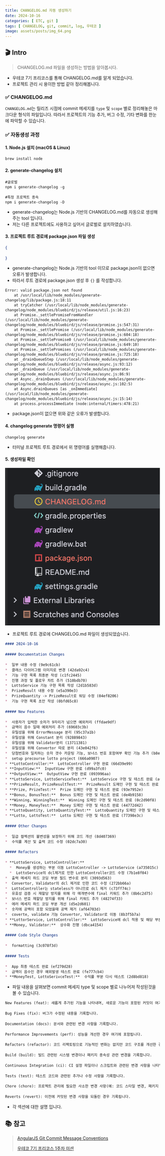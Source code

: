 ```yaml
---
title: CHANGELOG.md 자동 생성하기
date: 2024-10-16
categories: [ ETC, git ]
tags: [ CHANGELOG, git, commit, log, 우테코 ]
image: assets/posts/img_64.png
---
```


## 🎬 Intro
> CHANGELOG.md 파일을 생성하는 방법을 알아봅시다.

- 우테코 7기 프리코스를 통해 CHANGELOG.md를 알게 되었습니다.
- 프로젝트 관리 시 용이한 방법 같아 정리해봅니다.

### ✅ CHANGELOG.md
`CHANGELOG.md`는 릴리즈 시점에 commit 메세지를 `type` 및 `scope` 별로 정리해놓은 마크다운 형식의 파일입니다.
따라서 프로젝트의 기능 추가, 버그 수정, 기타 변화를 한눈에 파악할 수 있습니다.

### ✅ 자동생성 과정 

#### 1. Node.js 설치 (macOS & Linux)

```shell
brew install node
```

#### 2. generate-changelog 설치 
```shell
#글로벌
npm i generate-changelog -g

#특정 프로젝트 종속
npm i generate-changelog -D
```
- generate-changelog는 Node.js 기반의 CHANGELOG.md를 자동으로 생성해주는 tool 입니다.
- 저는 다른 프로젝트에도 사용하고 싶어서 글로벌로 설치하였습니다.

#### 3. 프로젝트 루트 경로에 package.json 파일 생성
```json
{

}
```
- generate-changelog는 Node.js 기반의 tool 이므로 package.json이 없으면 오류가 발생합니다.
- 따라서 루트 경로에 package.json 생성 후 `{}` 를 작성합니다.

```text
Error: valid package.json not found
    at /usr/local/lib/node_modules/generate-changelog/lib/package.js:18:11
    at tryCatcher (/usr/local/lib/node_modules/generate-changelog/node_modules/bluebird/js/release/util.js:16:23)
    at Promise._settlePromiseFromHandler (/usr/local/lib/node_modules/generate-changelog/node_modules/bluebird/js/release/promise.js:547:31)
    at Promise._settlePromise (/usr/local/lib/node_modules/generate-changelog/node_modules/bluebird/js/release/promise.js:604:18)
    at Promise._settlePromise0 (/usr/local/lib/node_modules/generate-changelog/node_modules/bluebird/js/release/promise.js:649:10)
    at Promise._settlePromises (/usr/local/lib/node_modules/generate-changelog/node_modules/bluebird/js/release/promise.js:725:18)
    at _drainQueueStep (/usr/local/lib/node_modules/generate-changelog/node_modules/bluebird/js/release/async.js:93:12)
    at _drainQueue (/usr/local/lib/node_modules/generate-changelog/node_modules/bluebird/js/release/async.js:86:9)
    at Async._drainQueues (/usr/local/lib/node_modules/generate-changelog/node_modules/bluebird/js/release/async.js:102:5)
    at Async.drainQueues [as _onImmediate] (/usr/local/lib/node_modules/generate-changelog/node_modules/bluebird/js/release/async.js:15:14)
    at process.processImmediate (node:internal/timers:478:21)

```
- package.json이 없으면 위와 같은 오류가 발생합니다.


#### 4. changelog generate 명령어 실행

```shell
changelog generate
```
- 터미널 프로젝트 루트 경로에서 위 명령어를 실행해줍니다. 

#### 5. 생성파일 확인

![img.png](/assets/posts/img_63.png)

- 프로젝트 루트 경로에 CHANGELOG.md 파일이 생성되었습니다.



```markdown
#### 2024-10-16

##### Documentation Changes

*  일부 내용 수정 (9e9c61cb)
*  클래스 다이어그램 이미지로 변경 (42da92c4)
*  기능 구현 목록 최종본 작성 (c1fc2445)
*  진행 과정 및 플로우 차트 추가 (510bdb70)
*  LottoService 기능 구현 목록 작성 (2d1b583d)
*  PrizeResult 내용 수정 (e5a390e3)
*  PrizeQuantity -> PrizeResult로 워딩 수정 (04ef8206)
*  기능 구현 목록 초안 작성 (0bfd65c8)

##### New Features

*  사용자가 입력한 숫자가 9자리가 넘으면 예외처리 (ffdae9df)
*  금액이 음수 일때 예외처리 추가 (69603c3b)
*  유틸성을 위해 ErrorMessage 분리 (95c37a1b)
*  유틸성을 위해 Constant 분리 (92889843)
*  유틸성을 위해 Validator분리 (13711381)
*  유틸성을 위해 Convertor 따로 분리 (43e042f6)
*  당첨번호와 일치하는 숫자 갯수 카운팅 기능, 보너스 번호 포함여부 확인 기능 추가 (b8eb3b9c)
*  setup precourse lotto project (666a0907)
* **LottoController:**  LottoController 구현 완료 (66d39e99)
* **InputView:**  InputView 구현 완료 (d99a3fc0)
* **OutputView:**  OutputView 구현 완료 (093996aa)
* **LottoService, LottoServiceTest:**  LottoService 구현 및 테스트 완료 (a6e8f5c6)
* **PrizeResult, PrizeResultTest:**  PrizeResult 도메인 구현 및 테스트 완료 (532d0ba4)
* **Prize, PrizeTest:**  Prize 도메인 구현 및 테스트 완료 (93e7952e)
* **Bonus, BonusTest:**  Bonus 도메인 구현 및 테스트 완료 (de4b9158)
* **Winning, WinningTest:**  Winning 도메인 구현 및 테스트 완료 (0c2d90f8)
* **Money, MoneyTest:**  Money 도메인 구현 및 테스트 완료 (44772d42)
* **LottoQuantity, LottoQuantityTest:**  LottoQuantity 도메인 구현 및 테스트 완료 (e8b3cbe0)
* **Lotto, LottoTest:**  Lotto 도메인 구현 및 테스트 완료 (77398e3c)

##### Other Changes

*  일급 컬렉션의 불변성을 보장하기 위해 코드 개선 (8d407369)
*  수익률 계산 및 출력 코드 수정 (02dc7a30)

##### Refactors

* **LottoService, LottoController:**
  *  Money를 생성하는 부분 이동 LottoController -> LottoService (a735015c)
  *  LottoService의 dcl제거로 인한 LottoController코드 수정 (7b1e8f04)
*  출력 메세지 하드 코딩 부분 필드 변수로 분리 (3093d563)
*  Convertor, Validator의 dcl 제거로 인한 코드 수정 (272bb66a)
*  LottoController는 stateless가 아니므로 dcl 제거 (c73ff74c)
*  유효성 검증 시 재할당 방지를 위해 각 매개변수에 final 키워드 추가 (8b6c2d75)
*  보너스 번호 재할당 방지를 위해 final 키워드 추가 (48274f33)
*  에러 메세지 하드 코딩 부분 개선 (d5e2d601)
*  숫자에 공백이 포함 되었을때 공백 제거 (af64703d)
*  coverte, validate 기능 Convertor, Validator로 이동 (8b3f5b7a)
* **LottorService, LottoController:**  LottoService에 dcl 적용 및 해당 부분 LottoController에 반영 (4f312de5)
* **Money, Validator:**  상수화 진행 (dbca4154)

##### Code Style Changes

*  formatting (3c078f3d)

##### Tests

*  App 최종 테스트 완료 (ef270d28)
*  금액이 음수인 경우 예외발생 테스트 완료 (fe777cb4)
* **MoneyTest, LottoSerivceTest:**  수익률 부분 다시 테스트 (2d8bd818)


```

- 파일 내용을 살펴보면 commit 메세지 type 및 scope 별로 나누어져 작성된것을 볼 수 있습니다.

```markdown
New Features (feat): 새롭게 추가된 기능을 나타내며, 새로운 기능이 포함된 커밋이 여기에 속합니다.

Bug Fixes (fix): 버그가 수정된 내용을 기록합니다.

Documentation (docs): 문서와 관련된 변경 사항을 기록합니다.

Performance Improvements (perf): 성능을 개선한 경우 여기에 포함됩니다.

Refactors (refactor): 코드 리팩토링으로 기능적인 변화는 없지만 코드 구조를 개선한 경우 기록됩니다.

Build (build): 빌드 관련된 시스템 변경이나 패키지 종속성 관련 변경을 기록합니다.

Continuous Integration (ci): CI 설정 파일이나 스크립트와 관련된 변경 사항을 나타냅니다.

Tests (test): 테스트 코드와 관련된 추가나 수정 사항을 기록합니다.

Chore (chore): 프로젝트 관리에 필요한 사소한 변경 사항(예: 코드 스타일 변경, 패키지 업데이트 등)을 기록합니다.

Reverts (revert): 이전에 커밋된 변경 사항을 되돌린 경우 기록됩니다.
```
- 각 섹션에 대한 설명 입니다.

## 📚 참고
> [AngularJS Git Commit Message Conventions](https://gist.github.com/stephenparish/9941e89d80e2bc58a153)
> 
> [우테코 7기 프리코스 1주차 미션](https://github.com/woowacourse-precourse/java-calculator-7)

